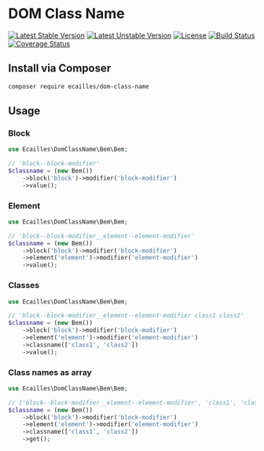 # DOM Class Name

[![Latest Stable Version][stable-image]][stable-url]
[![Latest Unstable Version][unstable-image]][unstable-url]
[![License][license-image]][license-url]
[![Build Status][travis-image]][travis-url]
[![Coverage Status][coveralls-image]][coveralls-url]

## Install via Composer

```sh
composer require ecailles/dom-class-name
```

## Usage

### Block

```php
use Ecailles\DomClassName\Bem\Bem;

// 'block--block-modifier'
$classname = (new Bem())
    ->block('block')->modifier('block-modifier')
    ->value();
```

### Element

```php
use Ecailles\DomClassName\Bem\Bem;

// 'block--block-modifier__element--element-modifier'
$classname = (new Bem())
    ->block('block')->modifier('block-modifier')
    ->element('element')->modifier('element-modifier')
    ->value();
```

### Classes

```php
use Ecailles\DomClassName\Bem\Bem;

// 'block--block-modifier__element--element-modifier class1 class2'
$classname = (new Bem())
    ->block('block')->modifier('block-modifier')
    ->element('element')->modifier('element-modifier')
    ->classname(['class1', 'class2'])
    ->value();
```

### Class names as array

```php
use Ecailles\DomClassName\Bem\Bem;

// ['block--block-modifier__element--element-modifier', 'class1', 'class2']
$classname = (new Bem())
    ->block('block')->modifier('block-modifier')
    ->element('element')->modifier('element-modifier')
    ->classname(['class1', 'class2'])
    ->get();
```

[stable-image]: https://poser.pugx.org/ecailles/dom-class-name/v/stable
[stable-url]: https://packagist.org/packages/ecailles/dom-class-name

[unstable-image]: https://poser.pugx.org/ecailles/dom-class-name/v/unstable
[unstable-url]: https://packagist.org/packages/ecailles/dom-class-name

[license-image]: https://poser.pugx.org/ecailles/dom-class-name/license
[license-url]: https://packagist.org/packages/ecailles/dom-class-name

[travis-image]: https://travis-ci.org/ecailles/dom-class-name.svg?branch=master
[travis-url]: https://travis-ci.org/ecailles/dom-class-name

[coveralls-image]: https://coveralls.io/repos/ecailles/dom-class-name/badge.svg?branch=master&service=github
[coveralls-url]: https://coveralls.io/github/ecailles/dom-class-name?branch=master
